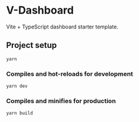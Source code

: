 # V-Dashboard

Vite + TypeScript dashboard starter template.

## Project setup
```
yarn
```

### Compiles and hot-reloads for development
```
yarn dev
```

### Compiles and minifies for production
```
yarn build
```